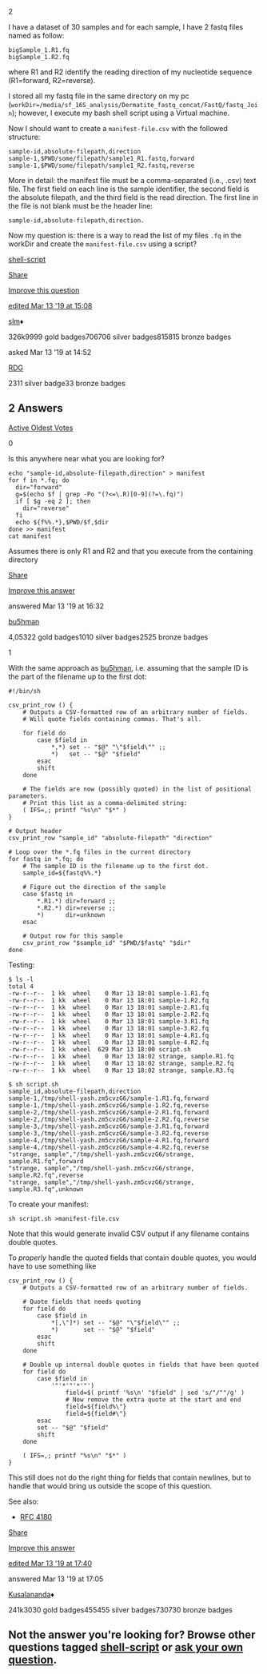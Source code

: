 2

I have a dataset of 30 samples and for each sample, I have 2 fastq files named as follow: 

    bigSample_1.R1.fq
    bigSample_1.R2.fq

where R1 and R2 identify the reading direction of my nucleotide sequence (R1=forward, R2=reverse).

I stored all my fastq file in the same directory on my pc (`workDir=/media/sf_16S_analysis/Dermatite_fastq_concat/FastQ/fastq_Join`); however, I execute my bash shell script using a Virtual machine.

Now I should want to create a `manifest-file.csv` with the followed structure:

    sample-id,absolute-filepath,direction
    sample-1,$PWD/some/filepath/sample1_R1.fastq,forward
    sample-1,$PWD/some/filepath/sample1_R2.fastq,reverse

More in detail: the manifest file must be a comma-separated (i.e., .csv) text file. The first field on each line is the sample identifier, the second field is the absolute filepath, and the third field is the read direction. The first line in the file is not blank must be the header line:

    sample-id,absolute-filepath,direction.

Now my question is: there is a way to read the list of my files `.fq` in the workDir and create the `manifest-file.csv` using a script?

[shell-script](https://unix.stackexchange.com/questions/tagged/shell-script)

[Share](https://unix.stackexchange.com/q/506099)

[Improve this question](https://unix.stackexchange.com/posts/506099/edit)

[edited Mar 13 '19 at 15:08](https://unix.stackexchange.com/posts/506099/revisions)

[slm](https://unix.stackexchange.com/users/7453/slm)♦

326k9999 gold badges706706 silver badges815815 bronze badges

 asked Mar 13 '19 at 14:52

[RDG](https://unix.stackexchange.com/users/341582/rdg)

2311 silver badge33 bronze badges

 2 Answers 
-----------

[ Active](https://unix.stackexchange.com/questions/506099/how-to-create-a-script-to-write-a-csv-file?answertab=active#tab-top)[ Oldest](https://unix.stackexchange.com/questions/506099/how-to-create-a-script-to-write-a-csv-file?answertab=oldest#tab-top)[ Votes](https://unix.stackexchange.com/questions/506099/how-to-create-a-script-to-write-a-csv-file?answertab=votes#tab-top)

0

Is this anywhere near what you are looking for?

    echo "sample-id,absolute-filepath,direction" > manifest
    for f in *.fq; do
      dir="forward"
      g=$(echo $f | grep -Po "(?<=\.R)[0-9](?=\.fq)")
      if [ $g -eq 2 ]; then
        dir="reverse"
      fi
      echo ${f%%.*},$PWD/$f,$dir
    done >> manifest
    cat manifest

Assumes there is only R1 and R2 and that you execute from the containing directory

[Share](https://unix.stackexchange.com/a/506122)

[Improve this answer](https://unix.stackexchange.com/posts/506122/edit)

 answered Mar 13 '19 at 16:32

[bu5hman](https://unix.stackexchange.com/users/217629/bu5hman)

4,05322 gold badges1010 silver badges2525 bronze badges

1

With the same approach as [bu5hman](https://unix.stackexchange.com/a/506122/116858), i.e. assuming that the sample ID is the part of the filename up to the first dot:

    #!/bin/sh

    csv_print_row () {
        # Outputs a CSV-formatted row of an arbitrary number of fields.
        # Will quote fields containing commas. That's all.

        for field do
            case $field in
                *,*) set -- "$@" "\"$field\"" ;;
                *)   set -- "$@" "$field"
            esac
            shift
        done

        # The fields are now (possibly quoted) in the list of positional parameters.
        # Print this list as a comma-delimited string:
        ( IFS=,; printf "%s\n" "$*" )
    }

    # Output header
    csv_print_row "sample_id" "absolute-filepath" "direction"

    # Loop over the *.fq files in the current directory
    for fastq in *.fq; do
        # The sample ID is the filename up to the first dot.
        sample_id=${fastq%%.*}

        # Figure out the direction of the sample
        case $fastq in
            *.R1.*) dir=forward ;;
            *.R2.*) dir=reverse ;;
            *)      dir=unknown
        esac

        # Output row for this sample
        csv_print_row "$sample_id" "$PWD/$fastq" "$dir"
    done

Testing:

    $ ls -l
    total 4
    -rw-r--r--  1 kk  wheel    0 Mar 13 18:01 sample-1.R1.fq
    -rw-r--r--  1 kk  wheel    0 Mar 13 18:01 sample-1.R2.fq
    -rw-r--r--  1 kk  wheel    0 Mar 13 18:01 sample-2.R1.fq
    -rw-r--r--  1 kk  wheel    0 Mar 13 18:01 sample-2.R2.fq
    -rw-r--r--  1 kk  wheel    0 Mar 13 18:01 sample-3.R1.fq
    -rw-r--r--  1 kk  wheel    0 Mar 13 18:01 sample-3.R2.fq
    -rw-r--r--  1 kk  wheel    0 Mar 13 18:01 sample-4.R1.fq
    -rw-r--r--  1 kk  wheel    0 Mar 13 18:01 sample-4.R2.fq
    -rw-r--r--  1 kk  wheel  629 Mar 13 18:00 script.sh
    -rw-r--r--  1 kk  wheel    0 Mar 13 18:02 strange, sample.R1.fq
    -rw-r--r--  1 kk  wheel    0 Mar 13 18:02 strange, sample.R2.fq
    -rw-r--r--  1 kk  wheel    0 Mar 13 18:02 strange, sample.R3.fq

    $ sh script.sh
    sample_id,absolute-filepath,direction
    sample-1,/tmp/shell-yash.zm5cvzG6/sample-1.R1.fq,forward
    sample-1,/tmp/shell-yash.zm5cvzG6/sample-1.R2.fq,reverse
    sample-2,/tmp/shell-yash.zm5cvzG6/sample-2.R1.fq,forward
    sample-2,/tmp/shell-yash.zm5cvzG6/sample-2.R2.fq,reverse
    sample-3,/tmp/shell-yash.zm5cvzG6/sample-3.R1.fq,forward
    sample-3,/tmp/shell-yash.zm5cvzG6/sample-3.R2.fq,reverse
    sample-4,/tmp/shell-yash.zm5cvzG6/sample-4.R1.fq,forward
    sample-4,/tmp/shell-yash.zm5cvzG6/sample-4.R2.fq,reverse
    "strange, sample","/tmp/shell-yash.zm5cvzG6/strange, sample.R1.fq",forward
    "strange, sample","/tmp/shell-yash.zm5cvzG6/strange, sample.R2.fq",reverse
    "strange, sample","/tmp/shell-yash.zm5cvzG6/strange, sample.R3.fq",unknown

To create your manifest:

    sh script.sh >manifest-file.csv

Note that this would generate invalid CSV output if any filename contains double quotes.

To *properly* handle the quoted fields that contain double quotes, you would have to use something like

    csv_print_row () {
        # Outputs a CSV-formatted row of an arbitrary number of fields.

        # Quote fields that needs quoting
        for field do
            case $field in
                *[,\"]*) set -- "$@" "\"$field\"" ;;
                *)       set -- "$@" "$field"
            esac
            shift
        done

        # Double up internal double quotes in fields that have been quoted
        for field do
            case $field in
                '"'*'"'*'"')
                    field=$( printf '%s\n' "$field" | sed 's/"/""/g' )
                    # Now remove the extra quote at the start and end
                    field=${field%\"}
                    field=${field#\"}
            esac
            set -- "$@" "$field"
            shift
        done

        ( IFS=,; printf "%s\n" "$*" )
    }

This still does not do the right thing for fields that contain newlines, but to handle that would bring us outside the scope of this question.

See also:

* [RFC 4180](https://tools.ietf.org/html/rfc4180)

[Share](https://unix.stackexchange.com/a/506130)

[Improve this answer](https://unix.stackexchange.com/posts/506130/edit)

[edited Mar 13 '19 at 17:40](https://unix.stackexchange.com/posts/506130/revisions)

 answered Mar 13 '19 at 17:05

[Kusalananda](https://unix.stackexchange.com/users/116858/kusalananda)♦

241k3030 gold badges455455 silver badges730730 bronze badges

 Not the answer you're looking for? Browse other questions tagged [shell-script](https://unix.stackexchange.com/questions/tagged/shell-script) or [ask your own question](https://unix.stackexchange.com/questions/ask). 
-------------------------------------------------------------------------------------------------------------------------------------------------------------------------------------------------------------------------